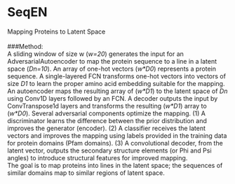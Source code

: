 # SeqEN
Mapping Proteins to Latent Space<br>
<br>
###Method:<br>
A sliding window of size w (*w=20*) generates the input for an AdversarialAutoencoder to map the protein sequence to a line in a latent space (*Dn=10*).  An array of one-hot vectors (*w\*D0*) represents a protein sequence. A single-layered FCN transforms one-hot vectors into vectors of size *D1* to learn the proper amino acid embedding suitable for the mapping. An autoencoder maps the resulting array of (*w\*D1*) to the latent space of *Dn* using Conv1D layers followed by an FCN. A decoder outputs the input by ConvTranspose1d layers and transforms the resulting (*w\*D1*) array to (*w\*D0*). Several adversarial components optimize the mapping. (1) A discriminator learns the difference between the prior distribution and improves the generator (encoder). (2) A classifier receives the latent vectors and improves the mapping using labels provided in the training data for protein domains (Pfam domains). (3) A convolutional decoder, from the latent vector, outputs the secondary structure elements (or Phi and Psi angles) to introduce structural features for improved mapping. <br>
The goal is to map proteins into lines in the latent space; the sequences of similar domains map to similar regions of latent space.  
